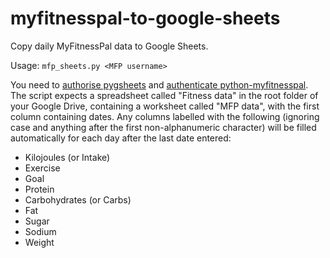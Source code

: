# myfitnesspal-to-google-sheets
Copy daily MyFitnessPal data to Google Sheets.

Usage: `mfp_sheets.py <MFP username>`

You need to [authorise pygsheets](https://pygsheets.readthedocs.io/en/stable/authorization.html) and [authenticate python-myfitnesspal](https://github.com/coddingtonbear/python-myfitnesspal#authentication).
The script expects a spreadsheet called "Fitness data" in the root folder of your Google Drive, containing a worksheet called "MFP data", with the first column containing dates.
Any columns labelled with the following (ignoring case and anything after the first non-alphanumeric character) will be filled automatically for each day after the last date entered:

* Kilojoules (or Intake)
* Exercise
* Goal
* Protein
* Carbohydrates (or Carbs)
* Fat
* Sugar
* Sodium
* Weight
